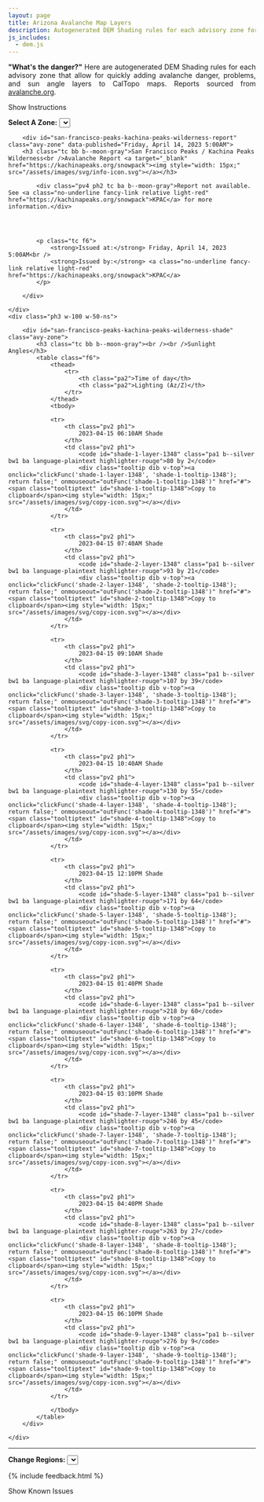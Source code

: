 ```yaml
---
layout: page
title: Arizona Avalanche Map Layers
description: Autogenerated DEM Shading rules for each advisory zone for quickly adding avalanche danger, problems, and sun angle layers in CalTopo.
js_includes:
  - dem.js
---
```


<script>
function clickFunc(layer, tooltip) {
  if(layer == "url") {
    navigator.clipboard.writeText(document.location.href);

    var tooltip = document.getElementById(tooltip);
    tooltip.innerHTML = "URL Copied!";
  }
  else {
    var copyText = document.getElementById(layer);
    navigator.clipboard.writeText(copyText.textContent);

    var tooltip = document.getElementById(tooltip);
    tooltip.innerHTML = "Ruleset Copied!";
  }
}

function outFunc(tooltip) {
  var tooltip = document.getElementById(tooltip);
  tooltip.innerHTML = "Copy to clipboard";
}
</script>

<!-- Looking out for you. -->

<section class="measure center lh-copy f5-ns f6 ph2 mv4" style="text-align: justify;">
<strong>"What's the danger?"</strong> Here are autogenerated DEM Shading rules for each advisory zone that allow for quickly adding avalanche danger, problems, and sun angle layers to CalTopo maps.
Reports sourced from <a class="no-underline fancy-link relative light-red" target="_blank" href="https://avalanche.org/">avalanche.org</a>.
</section>

<p id="settings-toggle" class="mw5 b center tc hover-light-red black-70 pointer">Show Instructions</p>
<section id="settings" class="overflow-hidden" style="display:none;">
    <div class="mv2 ph2 center">
        <div class="fn f6 tc">
            <p class="measure lh-copy center"><a class="no-underline fancy-link relative light-red" href="https://training.caltopo.com/all_users/base-layers/custom2#dem">Digital Elevation Model (DEM)</a> shading let's you    create custom shading schemes based on elevation, slope, aspect and tree cover.</p>
            <hr class="mw5 p0 mv2 o-60 b0 bt b--light-red light-red bg-light-red">
            <p class="measure lh-copy center"><strong>Avalanche Report</strong></p>
            <p class="measure lh-copy center">
                Danger report updates are fetched at 7:33pm and 7:33am. The selected elevation bands are not meant to be exact, but represent a characteristic of the terrain which varies locally.
            </p>
            <p class="measure lh-copy center">
                The <strong>highest</strong> band typically includes alpine areas beginning as the treeline transitions into open slopes extending to ridges and peaks.
            </p>
            <p class="measure lh-copy center">
                The <strong>middle</strong> band is typically a narrow transition zone between dense forests and treeless alpine areas.
            </p>
            <p class="measure lh-copy center">
                The <strong>lowest</strong> band typically extends from valley floors or snowline to near treeline.
            </p>
            <hr class="mw5 p0 mv2 o-60 b0 bt b--light-red light-red bg-light-red">
            <p class="measure lh-copy center"><b>Usage</b></p>
            <p class="measure lh-copy center">
                You'll find that <b>Terrain Modeling</b> in the left pane will show layers that can be turned on and edited. The right pane will show <b>Custom Layers</b> that can be toggled on or off.
            </p>
        </div>
    </div>
</section>

<div class="mt4 ph2 tc">
    <strong class="f6">Select A Zone:</strong>
    <select class="f6 ma1 bg-near-white pa2" id="zoneSel">
        
        <option value="san-francisco-peaks-kachina-peaks-wilderness" selected="">San Francisco Peaks / Kachina Peaks Wilderness</option>
        
    </select>
    <div class="tooltip dib v-top pt3">
        <a onclick="clickFunc('url', 'zone-url'); return false;" onmouseout="outFunc('zone-url')" href="#"><span class="tooltiptext" id="zone-url">Copy to clipboard</span><img style="width: 15px;" src="/assets/images/svg/copy-icon.svg"></a>
    </div>
    
    <div id="san-francisco-peaks-kachina-peaks-wilderness-title" class="avy-zone mt4 mb3 tc">
        <a class="no-underline black-70 pa2 hover-light-red b--moon-gray bg-light-gray ba" target="_blank" href="https://caltopo.com/map.html#ll=35.334180276395614,-111.57975153032493&z=10&b=mbt&cl=%7B%0A%20%20%20%20%22cfglayers%22%3A%20%5B%0A%20%20%20%20%20%20%20%20%0A%20%20%20%20%20%20%20%20%7B%0A%20%20%20%20%20%20%20%20%22type%22%3A%20%22Feature%22%2C%0A%20%20%20%20%20%20%20%20%22id%22%3A%20%22ffe1c811-63e5-4eaa-bbaf-5913d39420e6%22%2C%0A%20%20%20%20%20%20%20%20%22geometry%22%3A%20null%2C%0A%20%20%20%20%20%20%20%20%22properties%22%3A%20%7B%0A%20%20%20%20%20%20%20%20%20%20%20%20%22title%22%3A%20%222023-04-15%2007%3A40AM%20Shade%22%2C%0A%20%20%20%20%20%20%20%20%20%20%20%20%22alias%22%3A%20%22rb_m93z21%22%2C%0A%20%20%20%20%20%20%20%20%20%20%20%20%22class%22%3A%20%22ConfiguredLayer%22%0A%20%20%20%20%20%20%20%20%7D%0A%20%20%20%20%20%20%20%20%7D%2C%0A%20%20%20%20%20%20%20%20%7B%0A%20%20%20%20%20%20%20%20%22type%22%3A%20%22Feature%22%2C%0A%20%20%20%20%20%20%20%20%22id%22%3A%20%22f93dddd5-bea6-4f78-a9b1-c1bc68ba8bbd%22%2C%0A%20%20%20%20%20%20%20%20%22geometry%22%3A%20null%2C%0A%20%20%20%20%20%20%20%20%22properties%22%3A%20%7B%0A%20%20%20%20%20%20%20%20%20%20%20%20%22title%22%3A%20%222023-04-15%2010%3A40AM%20Shade%22%2C%0A%20%20%20%20%20%20%20%20%20%20%20%20%22alias%22%3A%20%22rb_m130z55%22%2C%0A%20%20%20%20%20%20%20%20%20%20%20%20%22class%22%3A%20%22ConfiguredLayer%22%0A%20%20%20%20%20%20%20%20%7D%0A%20%20%20%20%20%20%20%20%7D%2C%0A%20%20%20%20%20%20%20%20%7B%0A%20%20%20%20%20%20%20%20%22type%22%3A%20%22Feature%22%2C%0A%20%20%20%20%20%20%20%20%22id%22%3A%20%224dc7bd27-efbe-4293-b5d4-9cded06c9605%22%2C%0A%20%20%20%20%20%20%20%20%22geometry%22%3A%20null%2C%0A%20%20%20%20%20%20%20%20%22properties%22%3A%20%7B%0A%20%20%20%20%20%20%20%20%20%20%20%20%22title%22%3A%20%222023-04-15%2003%3A10PM%20Shade%22%2C%0A%20%20%20%20%20%20%20%20%20%20%20%20%22alias%22%3A%20%22rb_m246z45%22%2C%0A%20%20%20%20%20%20%20%20%20%20%20%20%22class%22%3A%20%22ConfiguredLayer%22%0A%20%20%20%20%20%20%20%20%7D%0A%20%20%20%20%20%20%20%20%7D%0A%20%20%20%20%5D%0A%7D">Pre-populated CalTopo Map</a>
    </div>
    
</div>

<div class="flex flex-column flex-row-ns">
    <div class="ph3 w-100 w-50-ns">
        
        <div id="san-francisco-peaks-kachina-peaks-wilderness-report" class="avy-zone" data-published="Friday, April 14, 2023 5:00AM">
        <h3 class="tc bb b--moon-gray">San Francisco Peaks / Kachina Peaks Wilderness<br />Avalanche Report <a target="_blank" href="https://kachinapeaks.org/snowpack"><img style="width: 15px;" src="/assets/images/svg/info-icon.svg"></a></h3>
            
            <div class="pv4 ph2 tc ba b--moon-gray">Report not available. See <a class="no-underline fancy-link relative light-red" href="https://kachinapeaks.org/snowpack">KPAC</a> for more information.</div>
            

            
            
            <p class="tc f6">
                <strong>Issued at:</strong> Friday, April 14, 2023 5:00AM<br />
                <strong>Issued by:</strong> <a class="no-underline fancy-link relative light-red" href="https://kachinapeaks.org/snowpack">KPAC</a>
            </p>
            
        </div>
        
    </div>
    <div class="ph3 w-100 w-50-ns">
        
        <div id="san-francisco-peaks-kachina-peaks-wilderness-shade" class="avy-zone">
            <h3 class="tc bb b--moon-gray"><br /><br />Sunlight Angles</h3>
            <table class="f6">
                <thead>
                    <tr>
                        <th class="pa2">Time of day</th>
                        <th class="pa2">Lighting (Az/Z)</th>
                    </tr>
                </thead>
                <tbody>
                
                <tr>
                    <th class="pv2 ph1">
                        2023-04-15 06:10AM Shade
                    </th>
                    <td class="pv2 ph1">
                        <code id="shade-1-layer-1348" class="pa1 b--silver bw1 ba language-plaintext highlighter-rouge">80 by 2</code>
                        <div class="tooltip dib v-top"><a onclick="clickFunc('shade-1-layer-1348', 'shade-1-tooltip-1348'); return false;" onmouseout="outFunc('shade-1-tooltip-1348')" href="#"><span class="tooltiptext" id="shade-1-tooltip-1348">Copy to clipboard</span><img style="width: 15px;" src="/assets/images/svg/copy-icon.svg"></a></div>
                    </td>
                </tr>
                
                <tr>
                    <th class="pv2 ph1">
                        2023-04-15 07:40AM Shade
                    </th>
                    <td class="pv2 ph1">
                        <code id="shade-2-layer-1348" class="pa1 b--silver bw1 ba language-plaintext highlighter-rouge">93 by 21</code>
                        <div class="tooltip dib v-top"><a onclick="clickFunc('shade-2-layer-1348', 'shade-2-tooltip-1348'); return false;" onmouseout="outFunc('shade-2-tooltip-1348')" href="#"><span class="tooltiptext" id="shade-2-tooltip-1348">Copy to clipboard</span><img style="width: 15px;" src="/assets/images/svg/copy-icon.svg"></a></div>
                    </td>
                </tr>
                
                <tr>
                    <th class="pv2 ph1">
                        2023-04-15 09:10AM Shade
                    </th>
                    <td class="pv2 ph1">
                        <code id="shade-3-layer-1348" class="pa1 b--silver bw1 ba language-plaintext highlighter-rouge">107 by 39</code>
                        <div class="tooltip dib v-top"><a onclick="clickFunc('shade-3-layer-1348', 'shade-3-tooltip-1348'); return false;" onmouseout="outFunc('shade-3-tooltip-1348')" href="#"><span class="tooltiptext" id="shade-3-tooltip-1348">Copy to clipboard</span><img style="width: 15px;" src="/assets/images/svg/copy-icon.svg"></a></div>
                    </td>
                </tr>
                
                <tr>
                    <th class="pv2 ph1">
                        2023-04-15 10:40AM Shade
                    </th>
                    <td class="pv2 ph1">
                        <code id="shade-4-layer-1348" class="pa1 b--silver bw1 ba language-plaintext highlighter-rouge">130 by 55</code>
                        <div class="tooltip dib v-top"><a onclick="clickFunc('shade-4-layer-1348', 'shade-4-tooltip-1348'); return false;" onmouseout="outFunc('shade-4-tooltip-1348')" href="#"><span class="tooltiptext" id="shade-4-tooltip-1348">Copy to clipboard</span><img style="width: 15px;" src="/assets/images/svg/copy-icon.svg"></a></div>
                    </td>
                </tr>
                
                <tr>
                    <th class="pv2 ph1">
                        2023-04-15 12:10PM Shade
                    </th>
                    <td class="pv2 ph1">
                        <code id="shade-5-layer-1348" class="pa1 b--silver bw1 ba language-plaintext highlighter-rouge">171 by 64</code>
                        <div class="tooltip dib v-top"><a onclick="clickFunc('shade-5-layer-1348', 'shade-5-tooltip-1348'); return false;" onmouseout="outFunc('shade-5-tooltip-1348')" href="#"><span class="tooltiptext" id="shade-5-tooltip-1348">Copy to clipboard</span><img style="width: 15px;" src="/assets/images/svg/copy-icon.svg"></a></div>
                    </td>
                </tr>
                
                <tr>
                    <th class="pv2 ph1">
                        2023-04-15 01:40PM Shade
                    </th>
                    <td class="pv2 ph1">
                        <code id="shade-6-layer-1348" class="pa1 b--silver bw1 ba language-plaintext highlighter-rouge">218 by 60</code>
                        <div class="tooltip dib v-top"><a onclick="clickFunc('shade-6-layer-1348', 'shade-6-tooltip-1348'); return false;" onmouseout="outFunc('shade-6-tooltip-1348')" href="#"><span class="tooltiptext" id="shade-6-tooltip-1348">Copy to clipboard</span><img style="width: 15px;" src="/assets/images/svg/copy-icon.svg"></a></div>
                    </td>
                </tr>
                
                <tr>
                    <th class="pv2 ph1">
                        2023-04-15 03:10PM Shade
                    </th>
                    <td class="pv2 ph1">
                        <code id="shade-7-layer-1348" class="pa1 b--silver bw1 ba language-plaintext highlighter-rouge">246 by 45</code>
                        <div class="tooltip dib v-top"><a onclick="clickFunc('shade-7-layer-1348', 'shade-7-tooltip-1348'); return false;" onmouseout="outFunc('shade-7-tooltip-1348')" href="#"><span class="tooltiptext" id="shade-7-tooltip-1348">Copy to clipboard</span><img style="width: 15px;" src="/assets/images/svg/copy-icon.svg"></a></div>
                    </td>
                </tr>
                
                <tr>
                    <th class="pv2 ph1">
                        2023-04-15 04:40PM Shade
                    </th>
                    <td class="pv2 ph1">
                        <code id="shade-8-layer-1348" class="pa1 b--silver bw1 ba language-plaintext highlighter-rouge">263 by 27</code>
                        <div class="tooltip dib v-top"><a onclick="clickFunc('shade-8-layer-1348', 'shade-8-tooltip-1348'); return false;" onmouseout="outFunc('shade-8-tooltip-1348')" href="#"><span class="tooltiptext" id="shade-8-tooltip-1348">Copy to clipboard</span><img style="width: 15px;" src="/assets/images/svg/copy-icon.svg"></a></div>
                    </td>
                </tr>
                
                <tr>
                    <th class="pv2 ph1">
                        2023-04-15 06:10PM Shade
                    </th>
                    <td class="pv2 ph1">
                        <code id="shade-9-layer-1348" class="pa1 b--silver bw1 ba language-plaintext highlighter-rouge">276 by 9</code>
                        <div class="tooltip dib v-top"><a onclick="clickFunc('shade-9-layer-1348', 'shade-9-tooltip-1348'); return false;" onmouseout="outFunc('shade-9-tooltip-1348')" href="#"><span class="tooltiptext" id="shade-9-tooltip-1348">Copy to clipboard</span><img style="width: 15px;" src="/assets/images/svg/copy-icon.svg"></a></div>
                    </td>
                </tr>
                
                </tbody>
            </table>
        </div>
        
    </div>
</div>

<hr id="hr-0" class="mw5 p0 mv4 o-70 b0 bt b--light-red light-red bg-light-red">
<section class="tc lh-copy">
    <strong class="f6">Change Regions:</strong>
    <select class="f6 ma1 bg-near-white pa2" id="regionSel">
        
        
        <option value="/avy/ak.html">Alaska</option>
        
        
        
        <option value="/avy/ca.html">California</option>
        
        
        
        <option value="/avy/wy.html">Wyoming</option>
        
        
        
        <option value="/avy/or.html">Oregon</option>
        
        
        
        <option value="/avy/mt.html">Montana</option>
        
        
        
        <option value="/avy/id.html">Idaho</option>
        
        
        
        <option value="/avy/az.html" selected="">Arizona</option>
        
        
        
        <option value="/avy/nh.html">New Hampshire</option>
        
        
        
        <option value="/avy/wa.html">Washington</option>
        
        
        
        <option value="/avy/nm.html">New Mexico</option>
        
        
        
        <option value="/avy/ut.html">Utah</option>
        
        
        
        
    </select>
</section>


{% include feedback.html %}


<p id="issues-toggle" class="mw5 b center tc hover-light-red black-70 pointer">Show Known Issues</p>
<section id="issues" class="overflow-hidden tc f6">
</section>